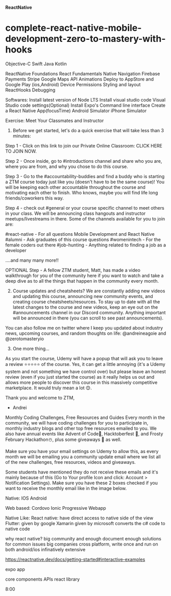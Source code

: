 **ReactNative**

complete-react-native-mobile-development-zero-to-mastery-with-hooks
===================================================================

Objective-C
Swift
Java
Kotlin


ReactNative Foundations
React Fundamentals
Native Navigation
Firebase
Payments Stripe
Google Maps API
Animations
Deploy to AppStore and Google Play (ios,Android)
Device Permissions
Styling and layout
ReactHooks
Debugging


Softwares:
Install latest version of Node LTS
Install visual studio code
Visual Studio code settings(Optional)
Install Expo's Command line interface
Create a React Native App(focusTime)
Android Simulator
iPhone Simulator



Exercise: Meet Your Classmates and Instructor
1. Before we get started, let's do a quick exercise that will take less than 3 minutes:


Step 1 - Click on this link to join our Private Online Classroom: CLICK HERE TO JOIN NOW.


Step 2 -  Once inside, go to #introductions channel and share who you are, where you are from, and why you chose to do this course.

Step 3 -  Go to the #accountability-buddies and find a buddy who is starting a ZTM course today just like you (doesn't have to be the same course)! You will be keeping each other accountable throughout the course and motivating each other to finish. Who knows, maybe you will find life long friends/coworkers this way. 

Step 4 - check out #general or your course specific channel to meet others in your class. We will be announcing class hangouts and instructor meetups/livestreams in there. Some of the channels available for you to join are:


#react-native - For all questions Mobile Development and React Native
#alumni - Ask graduates of this course questions
#womenintech - For the female coders out there
#job-hunting - Anything related to finding a job as a developer

....and many many more!!



OPTIONAL Step - A fellow ZTM student, Matt, has made a video walkthrough for you of the community here if you want to watch and take a deep dive as to all the things that happen in the community every month.



2. Course updates and cheatsheets?
We are constantly adding new videos and updating this course, announcing new community events, and creating course cheatsheets/resources. To stay up to date with all the latest changes to the course and new videos, keep an eye out on the #announcements channel in our Discord community. Anything important will be announced in there (you can scroll to see past announcements).


You can also follow me on twitter where I keep you updated about industry news, upcoming courses, and random thoughts on life: @andreineagoie and @zerotomasteryio



3. One more thing...


As you start the course, Udemy will have a popup that  will ask you to leave a review ⭐️⭐️⭐️⭐️⭐️ of the course. Yes, it can get a little annoying (it's a Udemy system and not something we have control over) but please leave an honest review (even if you just started the course) as it really helps us out and allows more people to discover this course in this massively competitive marketplace. It would truly mean a lot 😊.




Thank you and welcome to ZTM,

- Andrei



Monthly Coding Challenges, Free Resources and Guides
Every month in the community, we will have coding challenges for you to participate in, monthly industry blogs and other top free resources emailed to you. We also have annual events like Advent of Code🎄, Hacktoberfest 👾, and Frosty February Hackathon☃️, plus some giveaways 🎁 as well.

Make sure you have your email settings on Udemy to allow this, as every month we will be emailing you a community update email where we list all of the new challenges, free resources, videos and giveaways.

Some students have mentioned they do not receive these emails and it's mainly because of this (Go to Your profile Icon and click: Account > Notification Settings). Make sure you have these 2 boxes checked if you want to receive the monthly email like in the image below.


Native:
IOS
Android


Web based:
Cordovo
Ionic
Progressive Webapp

Native Like:
React native: have direct access to native side of the view
Flutter: given by google
Xamarin given by microsoft converts the c# code to native code


why react native?
big community and enough document
enough solutions for common issues
big companies
cross platform, write once and run on both android/ios
infinatively extensive

https://reactnative.dev/docs/getting-started#interactive-examples


expo app

core components
APIs
react library


8:00






